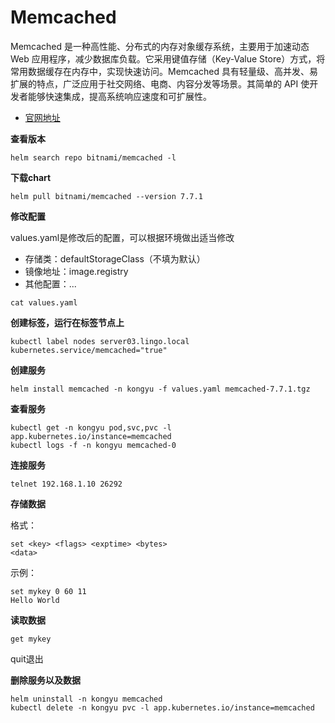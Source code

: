 # Memcached

Memcached 是一种高性能、分布式的内存对象缓存系统，主要用于加速动态 Web 应用程序，减少数据库负载。它采用键值存储（Key-Value Store）方式，将常用数据缓存在内存中，实现快速访问。Memcached 具有轻量级、高并发、易扩展的特点，广泛应用于社交网络、电商、内容分发等场景。其简单的 API 使开发者能够快速集成，提高系统响应速度和可扩展性。

- [官网地址](https://memcached.org/)



**查看版本**

```
helm search repo bitnami/memcached -l
```

**下载chart**

```
helm pull bitnami/memcached --version 7.7.1
```

**修改配置**

values.yaml是修改后的配置，可以根据环境做出适当修改

- 存储类：defaultStorageClass（不填为默认）
- 镜像地址：image.registry
- 其他配置：...

```
cat values.yaml
```

**创建标签，运行在标签节点上**

```
kubectl label nodes server03.lingo.local kubernetes.service/memcached="true"
```

**创建服务**

```
helm install memcached -n kongyu -f values.yaml memcached-7.7.1.tgz
```

**查看服务**

```
kubectl get -n kongyu pod,svc,pvc -l app.kubernetes.io/instance=memcached
kubectl logs -f -n kongyu memcached-0
```

**连接服务**

```
telnet 192.168.1.10 26292
```

**存储数据**

格式：

```
set <key> <flags> <exptime> <bytes>
<data>
```

示例：

```
set mykey 0 60 11
Hello World
```

**读取数据**

```
get mykey
```

quit退出

**删除服务以及数据**

```
helm uninstall -n kongyu memcached
kubectl delete -n kongyu pvc -l app.kubernetes.io/instance=memcached
```


